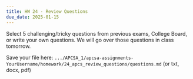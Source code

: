 ```yaml
---
title: HW 24 - Review Questions
due_date: 2025-01-15
---
```


Select 5 challenging/tricky questions from previous exams, College Board, or write your own questions. We will go over those questions in class tomorrow.

Save your file here: `.../APCSA_1/apcsa-assignments-YourUsername/homework/24_apcs_review_questions/questions.md` (or txt, docx, pdf)
